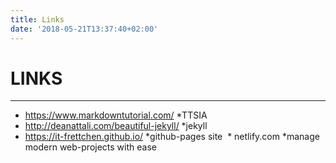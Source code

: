 ```yaml
---
title: Links
date: '2018-05-21T13:37:40+02:00'
---
```

# LINKS
---

  * https://www.markdowntutorial.com/ *TTSIA
  * http://deanattali.com/beautiful-jekyll/ *jekyll
  * https://it-frettchen.github.io/ *github-pages site
  * netlify.com  *manage modern web-projects with ease
